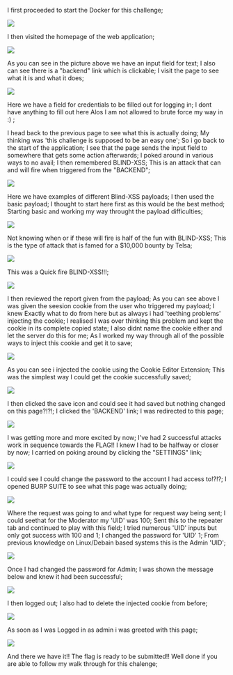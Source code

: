 I first proceeded to start the Docker for this challenge;

<img src= "./kryptos start.png">

I then visited the homepage of the web application;

<img src= "./kryptos homepage.png">

As you can see in the picture above we have an input field for text;
I also can see there is a "backend" link which is clickable;
I visit the page to see what it is and what it does;

<img src= "./kryptos login.png">

Here we have a field for credentials to be filled out for logging in;
I dont have anything to fill out here
Alos I am not allowed to brute force my way in :) ;

I head back to the previous page to see what this is actually doing;
My thinking was 'this challenge is supposed to be an easy one'; 
So i go back to the start of the application;
I see that the page sends the input field to somewhere that gets some action afterwards;
I poked around in various ways to no avail;
I then remembered BLIND-XSS;
This is an attack that can and will fire when triggered from the "BACKEND";

<img src= "./xsshunter payload page.png">

Here we have examples of different Blind-XSS payloads;
I then used the basic payload;
I thought to start here first as this would be the best method;
Starting basic and working my way throught the payload difficulties;

<img src= "./kryptos home and payload.png">

Not knowing when or if these will fire is half of the fun with BLIND-XSS;
This is the type of attack that is famed for a $10,000 bounty by Telsa;

<img src= "./xsshunter payload fire.png">

This was a Quick fire BLIND-XSS!!!;

<img src= "./xsshunter report.png">

I then reviewed the report given from the payload;
As you can see above I was given the seesion cookie from the user who triggered my payload;
I knew Exactly what to do from here but as always i had 'teething problems' injecting the cookie;
I realised I was over thinking this problem and kept the cookie in its complete copied state;
I also didnt name the cookie either and let the server do this for me;
As I worked my way through all of the possible ways to inject this cookie and get it to save;

<img src= "./kryptos adding cookie homepage.png">

As you can see i injected the cookie using the Cookie Editor Extension;
This was the simplest way I could get the cookie successfully saved;

<img src= "./kryptos injecting cookie.png">

I then clicked the save icon and could see it had saved but nothing changed on this page?!?!;
I clicked the 'BACKEND' link;
I was redirected to this page;

<img src= "./kryptos tickets.png">

I was getting more and more excited by now;
I've had 2 successful attacks work in sequence towards the FLAG!!
I knew I had to be halfway or closer by now;
I carried on poking around by clicking the "SETTINGS" link;

<img src= "./kryptos settings.png">

I could see I could change the password to the account I had access to!?!?;
I opened BURP SUITE to see what this page was actually doing;

<img src= "./starting burpsuite.png">

Where the request was going to and what type for request way being sent;
I could seethat for the Moderator my 'UID' was 100;
Sent this to the repeater tab and continued to play with this field;
I tried numerous 'UID' inputs but only got success with 100 and 1;
I changed the password for 'UID' 1;
From previous knowledge on Linux/Debain based systems this is the Admin 'UID';

<img src= "./intercepted code in burpsuite.png">

Once I had changed the password for Admin;
I was shown the message below and knew it had been successful;

<img src= "./kryptos change password.png">

I then logged out;
I also had to delete the injected cookie from before;

<img src= "./kryptos admin login.png">

As soon as I was Logged in as admin i was greeted with this page;

<img src= "./kryptos vault flag.png">

And there we have it!!
The flag is ready to be submitted!!
Well done if you are able to follow my walk through for this chalenge;
